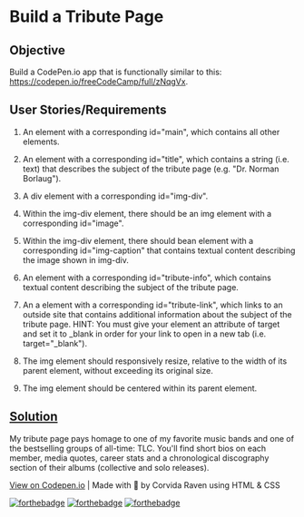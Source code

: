 # Build a Tribute Page

## Objective
Build a CodePen.io app that is functionally similar to this: https://codepen.io/freeCodeCamp/full/zNqgVx.

## User Stories/Requirements

1. An element with a corresponding id="main", which contains all other elements.

2. An element with a corresponding id="title", which contains a string (i.e. text) that describes the subject of the tribute page (e.g. "Dr. Norman Borlaug").

3. A div element with a corresponding id="img-div".

4. Within the img-div element, there should be an img element with a corresponding id="image".

5. Within the img-div element, there should bean element with a corresponding id="img-caption" that contains textual content describing the image shown in img-div.

6. An element with a corresponding id="tribute-info", which contains textual content describing the subject of the tribute page.

7. An a element with a corresponding id="tribute-link", which links to an outside site that contains additional information about the subject of the tribute page. HINT: You must give your element an attribute of target and set it to _blank in order for your link to open in a new tab (i.e. target="_blank").

8. The img element should responsively resize, relative to the width of its parent element, without exceeding its original size.

9. The img element should be centered within its parent element.

## [Solution](https://shegeeks.github.io/FreeCodeCamp-Projects/Tribute%20Page/index.html)
My tribute page pays homage to one of my favorite music bands and one of the bestselling groups of all-time: TLC. You'll find short bios on each member, media quotes, career stats and a chronological discography section of their albums (collective and solo releases).

[View on Codepen.io](https://codepen.io/corvida/details/ZEBNZMY) | Made with 💝 by Corvida Raven using HTML & CSS


[![forthebadge](https://forthebadge.com/images/badges/built-with-love.svg)](https://forthebadge.com) [![forthebadge](https://forthebadge.com/images/badges/validated-html5.svg)](https://forthebadge.com) [![forthebadge](https://forthebadge.com/images/badges/uses-css.svg)](https://forthebadge.com)
